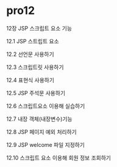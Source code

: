 # pro12

12장 JSP 스크립트 요소 기능

12.1 JSP 스트립트 요소

12.2 선언문 사용하기

12.3 스크립트릿 사용하기

12.4 표현식 사용하기 

12.5 JSP 주석문 사용하기

12.6 스크립트요소 이용해 실습하기

12.7 내장 객체(내장변수)기능

12.8 JSP 페이지 예외 처리하기

12.9 JSP welcome 파일 지정하기

12.10 스크립트 요소 이용해 회원 정보 조회하기

